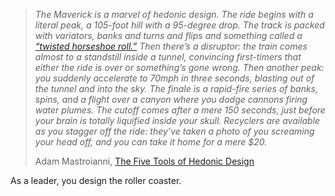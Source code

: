> *The Maverick is a marvel of hedonic design. The ride begins with a literal peak, a 105-foot hill with a 95-degree drop. The track is packed with variators, banks and turns and flips and something called a [“twisted horseshoe roll.”](https://en.wikipedia.org/wiki/Roller_coaster_element#Twisted_horseshoe_roll) Then there’s a disruptor: the train comes almost to a standstill inside a tunnel, convincing first-timers that either the ride is over or something’s gone wrong. Then another peak: you suddenly accelerate to 70mph in three seconds, blasting out of the tunnel and into the sky. The finale is a rapid-fire series of banks, spins, and a flight over a canyon where you dodge cannons firing water plumes. The cutoff comes after a mere 150 seconds, just before your brain is totally liquified inside your skull. Recyclers are available as you stagger off the ride: they’ve taken a photo of you screaming your head off, and you can take it home for a mere $20.*
> 
> Adam Mastroianni, [The Five Tools of Hedonic Design](https://www.experimental-history.com/p/the-five-tools-of-hedonic-design?s=w&__readwiseLocation=)

As a leader, you design the roller coaster.